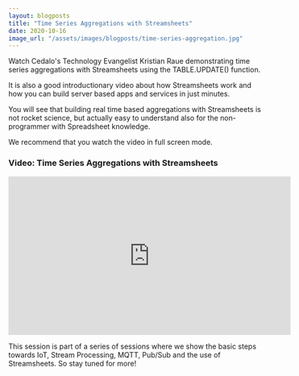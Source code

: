 ```yaml
---
layout: blogposts
title: "Time Series Aggregations with Streamsheets"
date: 2020-10-16
image_url: "/assets/images/blogposts/time-series-aggregation.jpg"
---
```


Watch Cedalo's Technology Evangelist Kristian Raue demonstrating time series aggregations with Streamsheets using the TABLE.UPDATE() function. 

It is also a good introductionary video about how Streamsheets work and how you can build server based apps and services in just minutes.

You will see that building real time based aggregations with Streamsheets is not rocket science, but actually easy to understand also for the non-programmer with Spreadsheet knowledge.

We recommend that you watch the video in full screen mode.


### Video: Time Series Aggregations with Streamsheets

<div class="iframe-container">
    <iframe width="560" height="315" src="https://www.youtube.com/embed/FOrg4fN4AJo" frameborder="0" allow="accelerometer; autoplay; encrypted-media; gyroscope; picture-in-picture" allowfullscreen></iframe>
</div>

This session is part of a series of sessions where we show the basic steps towards IoT, Stream Processing, MQTT, Pub/Sub and the use of Streamsheets. So stay tuned for more! 
